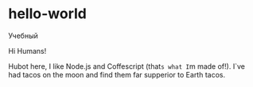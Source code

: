 # hello-world
Учебный

Hi Humans!

Hubot here, I like Node.js and Coffescript (that`s what I`m made of!).
I`ve had tacos on the moon and find them far supperior to Earth tacos.
